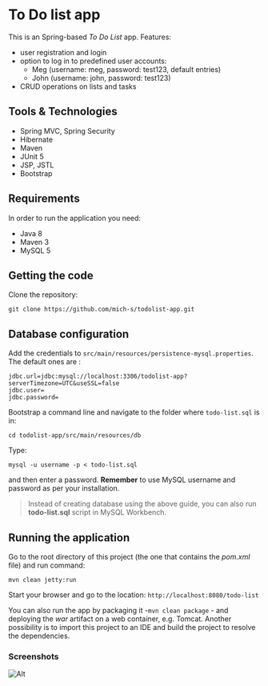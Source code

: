 # To Do list app
This is an Spring-based _To Do List_  app.
Features:
- user registration and login
- option to log in to predefined user accounts:
	- Meg (username: meg, password: test123, default entries)
	- John (username: john, password: test123)
- CRUD operations on lists and tasks
## Tools & Technologies
- Spring MVC, Spring Security
- Hibernate
- Maven
- JUnit 5
- JSP, JSTL
- Bootstrap

## Requirements
In order to run the application you need:
- Java 8
- Maven 3
- MySQL 5
 
## Getting the code
Clone the repository:
```
git clone https://github.com/mich-s/todolist-app.git
```
## Database configuration
Add the credentials to `src/main/resources/persistence-mysql.properties`.  
The default ones are :
```
jdbc.url=jdbc:mysql://localhost:3306/todolist-app?serverTimezone=UTC&useSSL=false
jdbc.user=
jdbc.password=
```
Bootstrap a command line and navigate to the folder where `todo-list.sql` is in:
```
cd todolist-app/src/main/resources/db
``` 
Type:
```
mysql -u username -p < todo-list.sql
```
and then enter a password.
__Remember__ to use MySQL username and password as per your installation.

> Instead of creating database using the above guide, you can also run __todo-list.sql__ script  in MySQL Workbench.
## Running the application 
Go to the root directory of this project (the one that contains the _pom.xml_ file) and run command:
```
mvn clean jetty:run
```
Start your browser and go to the location: 
`http://localhost:8080/todo-list`

You can also run the app by packaging it -`mvn clean package` -
 and deploying the _war_ artifact on a web container, e.g. Tomcat.
Another possibility is to import this project to an IDE and build the project to resolve the dependencies.

### Screenshots
![Alt](
https://github.com/mich-s/todolist-app/src/main/webapp/resources/img/tl1.png)